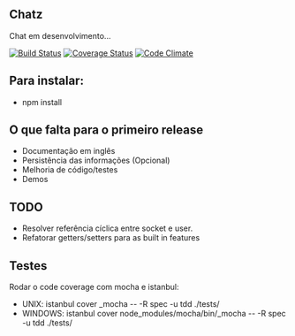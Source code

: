 ## Chatz

Chat em desenvolvimento...

[![Build Status](https://api.travis-ci.org/jefperito/chatz.png)](http://travis-ci.org/#!/jefperito/chatz)
[![Coverage Status](https://coveralls.io/repos/jefperito/chatz/badge.png)](https://coveralls.io/r/jefperito/chatz)
[![Code Climate](https://codeclimate.com/github/jefperito/chatz.png)](https://codeclimate.com/github/jefperito/chatz)

## Para instalar:
 - npm install

## O que falta para o primeiro release
 - Documentação em inglês
 - Persistência das informações (Opcional)
 - Melhoria de código/testes
 - Demos

## TODO
 - Resolver referência cíclica entre socket e user.
 - Refatorar getters/setters para as built in features

## Testes
Rodar o code coverage com mocha e istanbul:
 - UNIX: istanbul cover _mocha -- -R spec -u tdd ./tests/
 - WINDOWS: istanbul cover node_modules/mocha/bin/_mocha -- -R spec -u tdd ./tests/
